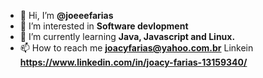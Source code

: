 - 👋 Hi, I’m **@joeeefarias**
- 👀 I’m interested in **Software devlopment**
- 🌱 I’m currently learning **Java, Javascript and Linux.**
- 📫 How to reach me **joacyfarias@yahoo.com.br**  Linkein **https://www.linkedin.com/in/joacy-farias-13159340/**
<!---- 💞️ I’m looking to collaborate on ...--->


<!---
joeeefarias/joeeefarias is a ✨ special ✨ repository because its `README.md` (this file) appears on your GitHub profile.
You can click the Preview link to take a look at your changes.
--->
